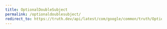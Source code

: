```yaml
---
title: OptionalDoubleSubject
permalink: /optionaldoublesubject/
redirect_to: https://truth.dev/api/latest/com/google/common/truth/OptionalDoubleSubject.html
---
```


